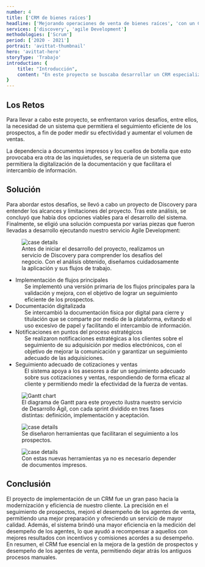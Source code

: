```yaml
---
number: 4
title: ['CRM de bienes raíces']
headline: ['Mejorando operaciones de venta de bienes raíces', 'con un CRM a medida.']
services: ['discovery', 'agile Development']
methodologies: ['Scrum']
period: ['2020 - 2021']
portrait: 'avittat-thumbnail'
hero: 'avittat-hero'
storyType: 'Trabajo'
introduction: {
    title: "Introducción",
    content: "En este proyecto se buscaba desarrollar un CRM especializado para una inmobiliaria, con el objetivo de mejorar el seguimiento de sus prospectos y aumentar la eficacia de su fuerza de ventas. Con este sistema se esperaba lograr una mayor eficiencia en el proceso de adquisición de propiedades, mejorando la comunicación y la gestión de la información."
}
---
```


<div>
    <h2>Los Retos</h2>
    <p>Para llevar a cabo este proyecto, se enfrentaron varios desafíos, entre ellos, la necesidad de un sistema que permitiera el seguimiento eficiente de los prospectos, a fin de poder medir su efectividad y aumentar el volumen de ventas.</p>   
    <p>La dependencia a documentos impresos y los cuellos de botella que esto provocaba era otra de las inquietudes, se requería de un sistema que permitiera la digitalización de la documentación y que facilitara el intercambio de información.</p>
</div>
<div>
    <h2>Solución</h2>
    <p>Para abordar estos desafíos, se llevó a cabo un proyecto de Discovery para entender los alcances y limitaciones del proyecto. Tras este análisis, se concluyó que había dos opciones viables para el desarrollo del sistema. Finalmente, se eligió una solución compuesta por varias piezas que fueron llevadas a desarrollo ejecutando nuestro servicio Agile Development:</p>
</div>
<div>
    <figure>
        <img src="/work/avittat-figure1.jpg" alt="case details"/>
        <figcaption class="story_story__mainContent__caption__IQRnS">Antes de iniciar el desarrollo del proyecto, realizamos un servicio de Discovery para comprender los desafíos del negocio. Con el análisis obtenido, diseñamos cuidadosamente la aplicación y sus flujos de trabajo.</figcaption>
    </figure>    
</div>
<ul class="story_story__mainContent__fullList__ClxE5">
    <li>Implementación de flujos principales
        <ul>
            <span>Se implementó una versión primaria de los flujos principales para la validación y mejora, con el objetivo de lograr un seguimiento eficiente de los prospectos.</span>
        </ul>
    </li>
    <li>Documentación digitalizada
        <ul>
            <span>Se intercambió la documentación física por digital para cierre y titulación que se comparte por medio de la plataforma, evitando el uso excesivo de papel y facilitando el intercambio de información.</span>
        </ul>
    </li>
    <li>Notificaciones en puntos del proceso estratégicos
        <ul>
            <span>Se realizaron notificaciones estratégicas a los clientes sobre el seguimiento de su adquisición por medios electrónicos, con el objetivo de mejorar la comunicación y garantizar un seguimiento adecuado de las adquisiciones.</span>
        </ul>
    </li>
    <li>Seguimiento adecuado de cotizaciones y ventas
        <ul>
            <span>El sistema apoya a los asesores a dar un seguimiento adecuado sobre sus cotizaciones y ventas, respondiendo de forma eficaz al cliente y permitiendo medir la efectividad de la fuerza de ventas.</span>
        </ul>
    </li>
</ul>
<div class="story_story__mainContent__gantt__TErEp">
    <figure>
        <img src="/work/project-chart-es.jpg" alt="Gantt chart"/>
        <figcaption class="story_story__mainContent__caption__IQRnS">El diagrama de Gantt para este proyecto ilustra nuestro servicio de Desarrollo Ágil, con cada sprint dividido en tres fases distintas: definición, implementación y aceptación.</figcaption>
    </figure>
</div>
<div>
    <figure>
        <img src="/work/avittat-figure2.jpg" alt="case details"/>
        <figcaption class="story_story__mainContent__caption__IQRnS">Se diseñaron herramientas que facilitaran el seguimiento a los prospectos.</figcaption>
    </figure>    
</div>
<div>
    <figure>
        <img src="/work/avittat-figure3.jpg" alt="case details"/>
        <figcaption class="story_story__mainContent__caption__IQRnS">Con estas nuevas herramientas ya no es necesario depender de documentos impresos.</figcaption>
    </figure>    
</div>
<div>
    <h2>Conclusión</h2>
    <p>El proyecto de implementación de un CRM fue un gran paso hacia la modernización y eficiencia de nuestro cliente. La precisión en el seguimiento de prospectos, mejoró el desempeño de los agentes de venta, permitiendo una mejor preparación y ofreciendo un servicio de mayor calidad. Además, el sistema brindó una mayor eficiencia en la medición del desempeño de los agentes, lo que ayudó a recompensar a aquellos con mejores resultados con incentivos y comisiones acordes a su desempeño. En resumen, el CRM fue esencial en la mejora de la gestión de prospectos y desempeño de los agentes de venta, permitiendo dejar atrás los antiguos procesos manuales.</p>
</div>